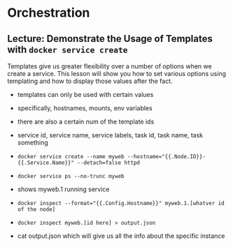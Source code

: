 # Orchestration

## Lecture: Demonstrate the Usage of Templates with `docker service create`

Templates give us greater flexibility over
a number of options when we create a service.
This lesson will show you how to set various
options using templating and how to display
those values after the fact.

* templates can only be used with certain values
* specifically, hostnames, mounts, env variables
* there are also a certain num of the template ids
* service id, service name, service labels, task id, task name, task something

* `docker service create --name myweb --hostname="{{.Node.ID}}-{{.Service.Name}}" --detach=false httpd`
* `docker service ps --no-trunc myweb`
* shows myweb.1 running service
* `docker inspect --format="{{.Config.Hostname}}" myweb.1.[whatver id of the node]`
* `docker inspect myweb.[id here] > output.json`
* cat output.json which will give us all the info about the specific instance
